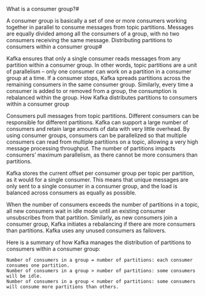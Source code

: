 What is a consumer group?#

A consumer group is basically a set of one or more consumers working together in parallel to consume messages from topic partitions. Messages are equally divided among all the consumers of a group, with no two consumers receiving the same message.
Distributing partitions to consumers within a consumer group#

Kafka ensures that only a single consumer reads messages from any partition within a consumer group. In other words, topic partitions are a unit of parallelism – only one consumer can work on a partition in a consumer group at a time. If a consumer stops, Kafka spreads partitions across the remaining consumers in the same consumer group. Similarly, every time a consumer is added to or removed from a group, the consumption is rebalanced within the group.
How Kafka distributes partitions to consumers within a consumer group

Consumers pull messages from topic partitions. Different consumers can be responsible for different partitions. Kafka can support a large number of consumers and retain large amounts of data with very little overhead. By using consumer groups, consumers can be parallelized so that multiple consumers can read from multiple partitions on a topic, allowing a very high message processing throughput. The number of partitions impacts consumers’ maximum parallelism, as there cannot be more consumers than partitions.

Kafka stores the current offset per consumer group per topic per partition, as it would for a single consumer. This means that unique messages are only sent to a single consumer in a consumer group, and the load is balanced across consumers as equally as possible.

When the number of consumers exceeds the number of partitions in a topic, all new consumers wait in idle mode until an existing consumer unsubscribes from that partition. Similarly, as new consumers join a consumer group, Kafka initiates a rebalancing if there are more consumers than partitions. Kafka uses any unused consumers as failovers.

Here is a summary of how Kafka manages the distribution of partitions to consumers within a consumer group:

    Number of consumers in a group = number of partitions: each consumer consumes one partition.
    Number of consumers in a group > number of partitions: some consumers will be idle.
    Number of consumers in a group < number of partitions: some consumers will consume more partitions than others.
